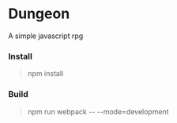# Dungeon

A simple javascript rpg

### Install

> npm install

### Build

> npm run webpack -- --mode=development
